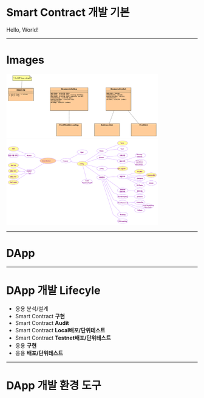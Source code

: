 # Smart Contract 개발 기본

Hello, World!

---

# Images

<img src='/assets/collections.png' style='width:400px' class='bg-current border-sm'/>

    

<img src='/assets/mindmap.svg' style='width:400px' class='bg-current'/>

---

# DApp




---

# DApp 개발 Lifecyle

* 응용 분석/설계
* Smart Contract **구현**
* Smart Contract **Audit**
* Smart Contract **Local배포/단위테스트**
* Smart Contract **Testnet배포/단위테스트**
* 응용 **구현**
* 응용 **배포/단위테스트**


---

# DApp 개발 환경 도구





